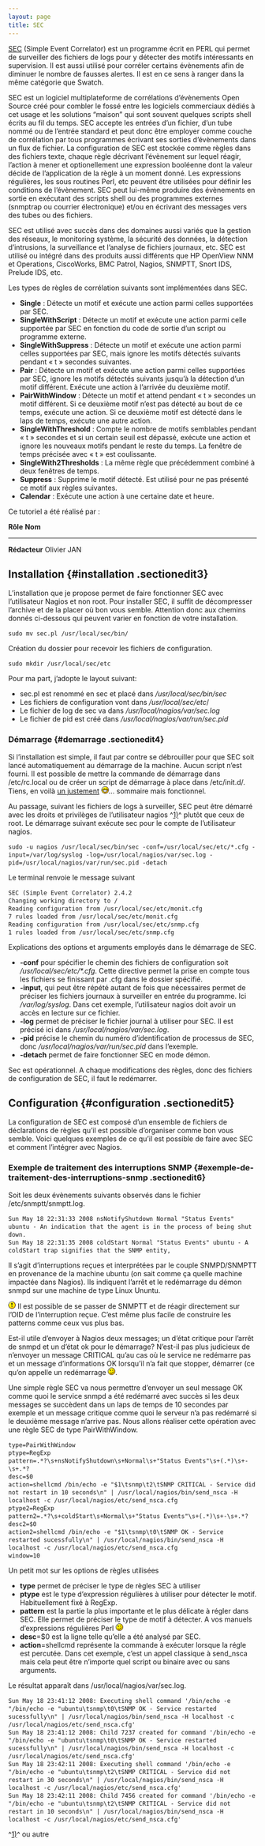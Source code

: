 ```yaml
---
layout: page
title: SEC
---
```


[SEC](http://www.estpak.ee/~risto/sec/ "http://www.estpak.ee/~risto/sec/")
(Simple Event Correlator) est un programme écrit en PERL qui permet de
surveiller des fichiers de logs pour y détecter des motifs intéressants
en supervision. Il est aussi utilisé pour corréler certains évènements
afin de diminuer le nombre de fausses alertes. Il est en ce sens à
ranger dans la même catégorie que Swatch.

SEC est un logiciel multiplateforme de corrélations d’évènements Open
Source créé pour combler le fossé entre les logiciels commerciaux dédiés
à cet usage et les solutions “maison” qui sont souvent quelques scripts
shell écrits au fil du temps. SEC accepte les entrées d’un fichier, d’un
tube nommé ou de l’entrée standard et peut donc être employer comme
couche de corrélation par tous programmes écrivant ses sorties
d’évènements dans un flux de fichier. La configuration de SEC est
stockée comme règles dans des fichiers texte, chaque règle décrivant
l’évènement sur lequel réagir, l’action à mener et optionellement une
expression booléenne dont la valeur décide de l’application de la règle
à un moment donné. Les expressions régulières, les sous routines Perl,
etc peuvent être utilisées pour définir les conditions de l’évènement.
SEC peut lui-même produire des évènements en sortie en exécutant des
scripts shell ou des programmes externes (snmptrap ou courrier
électronique) et/ou en écrivant des messages vers des tubes ou des
fichiers.

SEC est utilisé avec succès dans des domaines aussi variés que la
gestion des réseaux, le monitoring système, la sécurité des données, la
détection d’intrusions, la surveillance et l’analyse de fichiers
journaux, etc. SEC est utilisé ou intégré dans des produits aussi
différents que HP OpenView NNM et Operations, CiscoWorks, BMC Patrol,
Nagios, SNMPTT, Snort IDS, Prelude IDS, etc.

Les types de règles de corrélation suivants sont implémentées dans SEC.

-   **Single** : Détecte un motif et exécute une action parmi celles
    supportées par SEC.
-   **SingleWithScript** : Détecte un motif et exécute une action parmi
    celle supportée par SEC en fonction du code de sortie d’un script ou
    programme externe.
-   **SingleWithSuppress** : Détecte un motif et exécute une action
    parmi celles supportées par SEC, mais ignore les motifs détectés
    suivants pendant « t » secondes suivantes.
-   **Pair** : Détecte un motif et exécute une action parmi celles
    supportées par SEC, ignore les motifs détectés suivants jusqu’à la
    détection d’un motif différent. Exécute une action à l’arrivée du
    deuxième motif.
-   **PairWithWindow** : Détecte un motif et attend pendant « t »
    secondes un motif différent. Si ce deuxième motif n’est pas détecté
    au bout de ce temps, exécute une action. Si ce deuxième motif est
    détecté dans le laps de temps, exécute une autre action.
-   **SingleWithThreshold** : Compte le nombre de motifs semblables
    pendant « t » secondes et si un certain seuil est dépassé, exécute
    une action et ignore les nouveaux motifs pendant le reste du temps.
    La fenêtre de temps précisée avec « t » est coulissante.
-   **SingleWith2Thresholds** : La même règle que précédemment combiné à
    deux fenêtres de temps.
-   **Suppress** : Supprime le motif détecté. Est utilisé pour ne pas
    présenté ce motif aux règles suivantes.
-   **Calendar** : Exécute une action à une certaine date et heure.

Ce tutoriel a été réalisé par :

  **Rôle**        **Nom**
  --------------- -------------
  **Rédacteur**   Olivier JAN

Installation {#installation .sectionedit3}
------------

L’installation que je propose permet de faire fonctionner SEC avec
l’utilisateur Nagios et non root. Pour installer SEC, il suffit de
décompresser l’archive et de la placer où bon vous semble. Attention
donc aux chemins donnés ci-dessous qui peuvent varier en fonction de
votre installation.

~~~
sudo mv sec.pl /usr/local/sec/bin/
~~~

Création du dossier pour recevoir les fichiers de configuration.

~~~
sudo mkdir /usr/local/sec/etc
~~~

Pour ma part, j’adopte le layout suivant:

-   sec.pl est renommé en sec et placé dans */usr/local/sec/bin/sec*
-   Les fichiers de configuration vont dans */usr/local/sec/etc*/
-   Le fichier de log de sec va dans */usr/local/nagios/var/sec.log*
-   Le fichier de pid est créé dans */usr/local/nagios/var/run/sec.pid*

### Démarrage {#demarrage .sectionedit4}

Si l’installation est simple, il faut par contre se débrouiller pour que
SEC soit lancé automatiquement au démarrage de la machine. Aucun script
n’est fourni. Il est possible de mettre la commande de démarrage dans
/etc/rc.local ou de créer un script de démarrage à place dans
/etc/init.d/. Tiens, en voilà [un
justement](../../assets/media/integration/sec-init.tar.gz "integration:sec-init.tar.gz")
![:-D](../../lib/images/smileys/icon_biggrin.gif)… sommaire mais
fonctionnel.

Au passage, suivant les fichiers de logs à surveiller, SEC peut être
démarré avec les droits et privilèges de l’utilisateur nagios
^[1)](sec.html#fn__1)^ plutôt que ceux de root. Le démarrage suivant
exécute sec pour le compte de l’utilisateur nagios.

~~~
sudo -u nagios /usr/local/sec/bin/sec -conf=/usr/local/sec/etc/*.cfg -input=/var/log/syslog -log=/usr/local/nagios/var/sec.log -pid=/usr/local/nagios/var/run/sec.pid -detach 
~~~

Le terminal renvoie le message suivant

~~~
SEC (Simple Event Correlator) 2.4.2 
Changing working directory to / 
Reading configuration from /usr/local/sec/etc/monit.cfg 
7 rules loaded from /usr/local/sec/etc/monit.cfg 
Reading configuration from /usr/local/sec/etc/snmp.cfg 
1 rules loaded from /usr/local/sec/etc/snmp.cfg 
~~~

Explications des options et arguments employés dans le démarrage de SEC.

-   **-conf** pour spécifier le chemin des fichiers de configuration
    soit */usr/local/sec/etc/\*.cfg*. Cette directive permet la prise en
    compte tous les fichiers se finissant par .cfg dans le dossier
    spécifié.
-   **-input**, qui peut être répété autant de fois que nécessaires
    permet de préciser les fichiers journaux à surveiller en entrée du
    programme. Ici */var/log/syslog*. Dans cet exemple, l’utilisateur
    nagios doit avoir un accès en lecture sur ce fichier.
-   **-log** permet de préciser le fichier journal à utiliser pour SEC.
    Il est précisé ici dans */usr/local/nagios/var/sec.log*.
-   **-pid** précise le chemin du numéro d’identification de processus
    de SEC, donc */usr/local/nagios/var/run/sec.pid* dans l’exemple.
-   **-detach** permet de faire fonctionner SEC en mode démon.

Sec est opérationnel. A chaque modifications des règles, donc des
fichiers de configuration de SEC, il faut le redémarrer.

Configuration {#configuration .sectionedit5}
-------------

La configuration de SEC est composé d’un ensemble de fichiers de
déclarations de règles qu’il est possible d’organiser comme bon vous
semble. Voici quelques exemples de ce qu’il est possible de faire avec
SEC et comment l’intégrer avec Nagios.

### Exemple de traitement des interruptions SNMP {#exemple-de-traitement-des-interruptions-snmp .sectionedit6}

Soit les deux évènements suivants observés dans le fichier
/etc/snmptt/snmptt.log.

~~~
Sun May 18 22:31:33 2008 nsNotifyShutdown Normal "Status Events" ubuntu - An indication that the agent is in the process of being shut down. 
Sun May 18 22:31:35 2008 coldStart Normal "Status Events" ubuntu - A coldStart trap signifies that the SNMP entity,
~~~

Il s’agit d’interruptions reçues et interprétées par le couple
SNMPD/SNMPTT en provenance de la machine ubuntu (on sait comme ça quelle
machine impactée dans Nagios). Ils indiquent l’arrêt et le redémarrage
du démon snmpd sur une machine de type Linux Ununtu.

![:!:](../../lib/images/smileys/icon_exclaim.gif) Il est possible de se
passer de SNMPTT et de réagir directement sur l’OID de l’interruption
reçue. C’est même plus facile de construire les patterns comme ceux vus
plus bas.

Est-il utile d’envoyer à Nagios deux messages; un d’état critique pour
l’arrêt de snmpd et un d’état ok pour le démarrage? N’est-il pas plus
judicieux de n’envoyer un message CRITICAL qu’au cas où le service ne
redémarre pas et un message d’informations OK lorsqu’il n’a fait que
stopper, démarrer (ce qu’on appelle un redémarrage
![;-)](../../lib/images/smileys/icon_wink.gif).

Une simple règle SEC va nous permettre d’envoyer un seul message OK
comme quoi le service snmpd a été redémarré avec succès si les deux
messages se succèdent dans un laps de temps de 10 secondes par exemple
et un message critique comme quoi le serveur n’a pas redémarré si le
deuxième message n’arrive pas. Nous allons réaliser cette opération avec
une règle SEC de type PairWithWindow.

~~~
type=PairWithWindow 
ptype=RegExp 
pattern=.*?\s+nsNotifyShutdown\s+Normal\s+"Status Events"\s+(.*)\s+-\s+.*? 
desc=$0 
action=shellcmd /bin/echo -e "$1\tsnmp\t2\tSNMP CRITICAL - Service did not restart in 10 seconds\n" | /usr/local/nagios/bin/send_nsca -H localhost -c /usr/local/nagios/etc/send_nsca.cfg 
ptype2=RegExp 
pattern2=.*?\s+coldStart\s+Normal\s+"Status Events"\s+(.*)\s+-\s+.*? 
desc2=$0 
action2=shellcmd /bin/echo -e "$1\tsnmp\t0\tSNMP OK - Service restarted sucessfully\n" | /usr/local/nagios/bin/send_nsca -H localhost -c /usr/local/nagios/etc/send_nsca.cfg
window=10
~~~

Un petit mot sur les options de règles utilisées

-   **type** permet de préciser le type de règles SEC à utiliser
-   **ptype** est le type d’expression régulières à utiliser pour
    détecter le motif. Habituellement fixé à RegExp.
-   **pattern** est la partie la plus importante et le plus délicate à
    régler dans SEC. Elle permet de préciser le type de motif à
    détecter. A vos manuels d’expressions régulières Perl
    ![;-)](../../lib/images/smileys/icon_wink.gif)
-   **desc**=\$0 est la ligne telle qu’elle a été analysé par SEC.
-   **action**=shellcmd représente la commande à exécuter lorsque la
    régle est percutée. Dans cet exemple, c’est un appel classique à
    send\_nsca mais cela peut être n’importe quel script ou binaire avec
    ou sans arguments.

Le résultat apparaît dans /usr/local/nagios/var/sec.log.

~~~
Sun May 18 23:41:12 2008: Executing shell command '/bin/echo -e "/bin/echo -e "ubuntu\tsnmp\t0\tSNMP OK - Service restarted sucessfully\n" | /usr/local/nagios/bin/send_nsca -H localhost -c /usr/local/nagios/etc/send_nsca.cfg' 
Sun May 18 23:41:12 2008: Child 7237 created for command '/bin/echo -e "/bin/echo -e "ubuntu\tsnmp\t0\tSNMP OK - Service restarted sucessfully\n" | /usr/local/nagios/bin/send_nsca -H localhost -c /usr/local/nagios/etc/send_nsca.cfg' 
Sun May 18 23:42:11 2008: Executing shell command '/bin/echo -e "/bin/echo -e "ubuntu\tsnmp\t2\tSNMP CRITICAL - Service did not restart in 30 seconds\n" | /usr/local/nagios/bin/send_nsca -H localhost -c /usr/local/nagios/etc/send_nsca.cfg' 
Sun May 18 23:42:11 2008: Child 7456 created for command '/bin/echo -e "/bin/echo -e "ubuntu\tsnmp\t2\tSNMP CRITICAL - Service did not restart in 10 seconds\n" | /usr/local/nagios/bin/send_nsca -H localhost -c /usr/local/nagios/etc/send_nsca.cfg'
~~~

^[1)](sec.html#fnt__1)^ ou autre